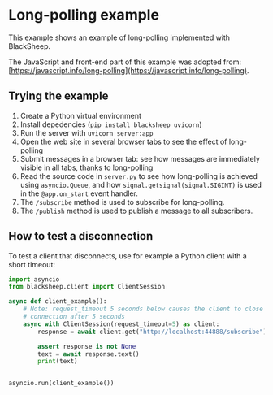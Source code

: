 # Long-polling example

This example shows an example of long-polling implemented with BlackSheep.

The JavaScript and front-end part of this example was adopted from:
[https://javascript.info/long-polling](https://javascript.info/long-polling).

## Trying the example

1. Create a Python virtual environment
2. Install depedencies (`pip install blacksheep uvicorn`)
3. Run the server with `uvicorn server:app`
4. Open the web site in several browser tabs to see the effect of long-polling
5. Submit messages in a browser tab: see how messages are immediately visible
   in all tabs, thanks to long-polling
6. Read the source code in `server.py` to see how long-polling is achieved using
   `asyncio.Queue`, and how `signal.getsignal(signal.SIGINT)` is used in the
   `@app.on_start` event handler.
7. The `/subscribe` method is used to subscribe for long-polling.
8. The `/publish` method is used to publish a message to all subscribers.

## How to test a disconnection

To test a client that disconnects, use for example a Python client with a short
timeout:

```python
import asyncio
from blacksheep.client import ClientSession

async def client_example():
    # Note: request_timeout 5 seconds below causes the client to close the
    # connection after 5 seconds
    async with ClientSession(request_timeout=5) as client:
        response = await client.get("http://localhost:44888/subscribe")

        assert response is not None
        text = await response.text()
        print(text)


asyncio.run(client_example())

```
